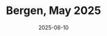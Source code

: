 ---
description: A collection of my fifteen favourite photos from Bergen in May 2025
featured_image: 250512.jpg
menus: "main"
sort_by: Name # Exif.Date
#sort_order: asc
title: Bergen, May 2025
date: 2025-06-10
keywords: [Bergen, May, Spring, "2025"]
#type: gallery
weight: 5
resources:
  - src: 250501.jpg
    title: Sun worshippers
  - src: 250502.jpg
    title: VE Day salute
  - src: 250503.jpg
    title: Kid at Seafarer Monument pool
  - src: 250504.jpg
    title: Basketballers
  - src: 250505.jpg
    title: Woofies getting wet
  - src: 250506.jpg
    title: Sandviken sunset
  - src: 250507.jpg
    title: Teen beeing a teen
  - src: 250508.jpg
    title: Constitution day couple
  - src: 250509.jpg
    title: Veteran tram
  - src: 250510.jpg
    title: Shoe
  - src: 250511.jpg
    title: Silhuette woman
  - src: 250512.jpg
    title: Windy angel
  - src: 250513.jpg
    title: Park exit
  - src: 250514.jpg
    title: Building mural
  - src: 250515.jpg
    title: Early morning bay
params:
  theme: dark
---